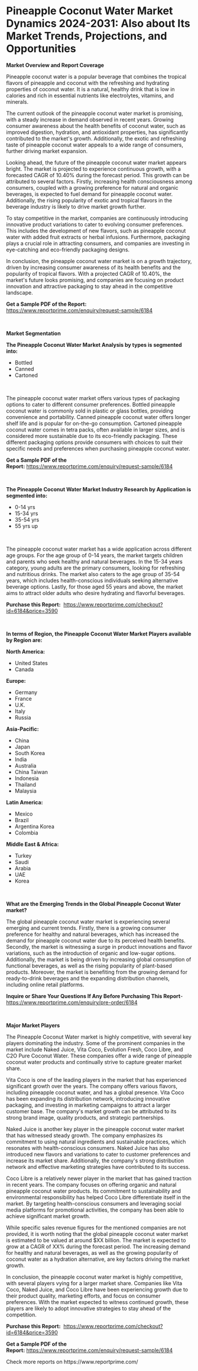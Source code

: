 <p><h1>Pineapple Coconut Water Market Dynamics 2024-2031: Also about Its Market Trends, Projections, and Opportunities</h1></p><p><strong>Market Overview and Report Coverage</strong></p>
<p><p>Pineapple coconut water is a popular beverage that combines the tropical flavors of pineapple and coconut with the refreshing and hydrating properties of coconut water. It is a natural, healthy drink that is low in calories and rich in essential nutrients like electrolytes, vitamins, and minerals.</p><p>The current outlook of the pineapple coconut water market is promising, with a steady increase in demand observed in recent years. Growing consumer awareness about the health benefits of coconut water, such as improved digestion, hydration, and antioxidant properties, has significantly contributed to the market's growth. Additionally, the exotic and refreshing taste of pineapple coconut water appeals to a wide range of consumers, further driving market expansion.</p><p>Looking ahead, the future of the pineapple coconut water market appears bright. The market is projected to experience continuous growth, with a forecasted CAGR of 10.40% during the forecast period. This growth can be attributed to several factors. Firstly, increasing health consciousness among consumers, coupled with a growing preference for natural and organic beverages, is expected to fuel demand for pineapple coconut water. Additionally, the rising popularity of exotic and tropical flavors in the beverage industry is likely to drive market growth further.</p><p>To stay competitive in the market, companies are continuously introducing innovative product variations to cater to evolving consumer preferences. This includes the development of new flavors, such as pineapple coconut water with added fruit extracts or herbal infusions. Furthermore, packaging plays a crucial role in attracting consumers, and companies are investing in eye-catching and eco-friendly packaging designs.</p><p>In conclusion, the pineapple coconut water market is on a growth trajectory, driven by increasing consumer awareness of its health benefits and the popularity of tropical flavors. With a projected CAGR of 10.40%, the market's future looks promising, and companies are focusing on product innovation and attractive packaging to stay ahead in the competitive landscape.</p></p>
<p><strong>Get a Sample PDF of the Report:</strong> <a href="https://www.reportprime.com/enquiry/request-sample/6184">https://www.reportprime.com/enquiry/request-sample/6184</a></p>
<p>&nbsp;</p>
<p><strong>Market Segmentation</strong></p>
<p><strong>The Pineapple Coconut Water Market Analysis by types is segmented into:</strong></p>
<p><ul><li>Bottled</li><li>Canned</li><li>Cartoned</li></ul></p>
<p>&nbsp;</p>
<p><p>The pineapple coconut water market offers various types of packaging options to cater to different consumer preferences. Bottled pineapple coconut water is commonly sold in plastic or glass bottles, providing convenience and portability. Canned pineapple coconut water offers longer shelf life and is popular for on-the-go consumption. Cartoned pineapple coconut water comes in tetra packs, often available in larger sizes, and is considered more sustainable due to its eco-friendly packaging. These different packaging options provide consumers with choices to suit their specific needs and preferences when purchasing pineapple coconut water.</p></p>
<p><strong>Get a Sample PDF of the Report:</strong>&nbsp;<a href="https://www.reportprime.com/enquiry/request-sample/6184">https://www.reportprime.com/enquiry/request-sample/6184</a></p>
<p>&nbsp;</p>
<p><strong>The Pineapple Coconut Water Market Industry Research by Application is segmented into:</strong></p>
<p><ul><li>0-14 yrs</li><li>15-34 yrs</li><li>35-54 yrs</li><li>55 yrs up</li></ul></p>
<p>&nbsp;</p>
<p><p>The pineapple coconut water market has a wide application across different age groups. For the age group of 0-14 years, the market targets children and parents who seek healthy and natural beverages. In the 15-34 years category, young adults are the primary consumers, looking for refreshing and nutritious drinks. The market also caters to the age group of 35-54 years, which includes health-conscious individuals seeking alternative beverage options. Lastly, for those aged 55 years and above, the market aims to attract older adults who desire hydrating and flavorful beverages.</p></p>
<p><strong>Purchase this Report:</strong>&nbsp; <a href="https://www.reportprime.com/checkout?id=6184&price=3590">https://www.reportprime.com/checkout?id=6184&price=3590</a></p>
<p>&nbsp;</p>
<p><strong>In terms of Region, the Pineapple Coconut Water Market Players available by Region are:</strong></p>
<p>
    <p> <strong> North America: </strong>
        <ul>
            <li>United States</li>
            <li>Canada</li>
        </ul>
        </p> 
    <p> <strong> Europe: </strong>
        <ul>
            <li>Germany</li>
            <li>France</li>
            <li>U.K.</li>
            <li>Italy</li>
            <li>Russia</li>
        </ul>
        </p> 
    <p> <strong> Asia-Pacific: </strong>
        <ul>
            <li>China</li>
            <li>Japan</li>
            <li>South Korea</li>
            <li>India</li>
            <li>Australia</li>
            <li>China Taiwan</li>
            <li>Indonesia</li>
            <li>Thailand</li>
            <li>Malaysia</li>
        </ul>
        </p> 
    <p> <strong> Latin America: </strong>
        <ul>
            <li>Mexico</li>
            <li>Brazil</li>
            <li>Argentina Korea</li>
            <li>Colombia</li>
        </ul>
        </p> 
    <p> <strong> Middle East & Africa: </strong>
        <ul>
            <li>Turkey</li>
            <li>Saudi</li>
            <li>Arabia</li>
            <li>UAE</li>
            <li>Korea</li>
        </ul>
    </p>
    </p>
<p>&nbsp;</p>
<p><strong>What are the Emerging Trends in the Global Pineapple Coconut Water market?</strong></p>
<p><p>The global pineapple coconut water market is experiencing several emerging and current trends. Firstly, there is a growing consumer preference for healthy and natural beverages, which has increased the demand for pineapple coconut water due to its perceived health benefits. Secondly, the market is witnessing a surge in product innovations and flavor variations, such as the introduction of organic and low-sugar options. Additionally, the market is being driven by increasing global consumption of functional beverages, as well as the rising popularity of plant-based products. Moreover, the market is benefiting from the growing demand for ready-to-drink beverages and the expanding distribution channels, including online retail platforms.</p></p>
<p><strong>Inquire or Share Your Questions If Any Before Purchasing This Report</strong>- <a href="https://www.reportprime.com/enquiry/pre-order/6184">https://www.reportprime.com/enquiry/pre-order/6184</a></p>
<p>&nbsp;</p>
<p><strong>Major Market Players</strong></p>
<p><p>The Pineapple Coconut Water market is highly competitive, with several key players dominating the industry. Some of the prominent companies in the market include Naked Juice, Vita Coco, Evolution Fresh, Coco Libre, and C2O Pure Coconut Water. These companies offer a wide range of pineapple coconut water products and continually strive to capture greater market share.</p><p>Vita Coco is one of the leading players in the market that has experienced significant growth over the years. The company offers various flavors, including pineapple coconut water, and has a global presence. Vita Coco has been expanding its distribution network, introducing innovative packaging, and investing in marketing campaigns to attract a larger customer base. The company's market growth can be attributed to its strong brand image, quality products, and strategic partnerships.</p><p>Naked Juice is another key player in the pineapple coconut water market that has witnessed steady growth. The company emphasizes its commitment to using natural ingredients and sustainable practices, which resonates with health-conscious consumers. Naked Juice has also introduced new flavors and variations to cater to customer preferences and increase its market share. Additionally, the company's strong distribution network and effective marketing strategies have contributed to its success.</p><p>Coco Libre is a relatively newer player in the market that has gained traction in recent years. The company focuses on offering organic and natural pineapple coconut water products. Its commitment to sustainability and environmental responsibility has helped Coco Libre differentiate itself in the market. By targeting health-conscious consumers and leveraging social media platforms for promotional activities, the company has been able to achieve significant market growth.</p><p>While specific sales revenue figures for the mentioned companies are not provided, it is worth noting that the global pineapple coconut water market is estimated to be valued at around $XX billion. The market is expected to grow at a CAGR of XX% during the forecast period. The increasing demand for healthy and natural beverages, as well as the growing popularity of coconut water as a hydration alternative, are key factors driving the market growth.</p><p>In conclusion, the pineapple coconut water market is highly competitive, with several players vying for a larger market share. Companies like Vita Coco, Naked Juice, and Coco Libre have been experiencing growth due to their product quality, marketing efforts, and focus on consumer preferences. With the market expected to witness continued growth, these players are likely to adopt innovative strategies to stay ahead of the competition.</p></p>
<p><strong>Purchase this Report:</strong>&nbsp;&nbsp;<a href="https://www.reportprime.com/checkout?id=6184&price=3590">https://www.reportprime.com/checkout?id=6184&price=3590</a></p>
<p></p>
<p><strong>Get a Sample PDF of the Report:</strong>&nbsp;<a href="https://www.reportprime.com/enquiry/request-sample/6184">https://www.reportprime.com/enquiry/request-sample/6184</a></p>
<p>Check more reports on https://www.reportprime.com/</p>